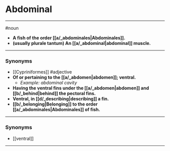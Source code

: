 # Abdominal
---
#noun
- **A fish of the order [[a/_abdominales|Abdominales]].**
- **(usually plurale tantum) An [[a/_abdominal|abdominal]] muscle.**
---
### Synonyms
- [[Cypriniformes]]
#adjective
- **Of or pertaining to the [[a/_abdomen|abdomen]]; ventral.**
	- _Example: abdominal cavity_
- **Having the ventral fins under the [[a/_abdomen|abdomen]] and [[b/_behind|behind]] the pectoral fins.**
- **Ventral, in [[d/_describing|describing]] a fin.**
- **[[b/_belonging|Belonging]] to the order [[a/_abdominales|Abdominales]] of fish.**
---
### Synonyms
- [[ventral]]
---
